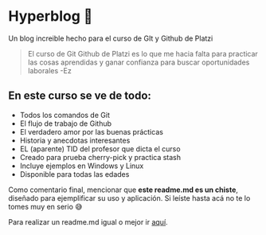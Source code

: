 # Hyperblog 💜
Un blog increible hecho para el curso de GIt y Github de Platzi

>El curso de Git Github de Platzi es lo que me hacia falta para practicar las cosas aprendidas y ganar confianza para buscar oportunidades laborales
> -Ez

## En este curso se ve de todo:
* Todos los comandos de Git
* El flujo de trabajo de Github
* El verdadero amor por las buenas prácticas
* Historia y anecdotas interesantes
* EL (aparente) TID del profesor que dicta el curso
* Creado para prueba cherry-pick y practica stash
* Incluye ejemplos en Windows y Linux
* Disponible para todas las edades

Como comentario final, mencionar que **este readme.md es un chiste**, diseñado para ejemplificar su uso y aplicación. Si leíste hasta acá no te lo tomes muy en serio 😅

Para realizar un readme.md igual o mejor ir [aquí](https://pandao.github.io/editor.md/en.html).